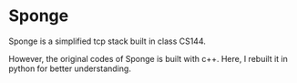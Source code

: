 # Sponge

Sponge is a simplified tcp stack built in class CS144.

However, the original codes of Sponge is built with c++. Here, I rebuilt it in python for better understanding.